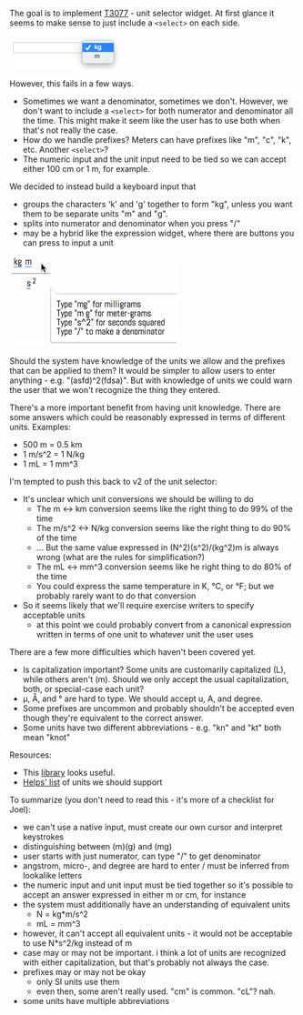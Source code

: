 The goal is to implement <a href="http://phabricator.khanacademy.org/T3077">T3077</a>     - unit selector widget. At first glance it seems to make sense to just include a `<select>` on each side.

![](try1.png)

However, this fails in a few ways.

* Sometimes we want a denominator, sometimes we don't. However, we don't want to include a `<select>` for both numerator and denominator all the time. This might make it seem like the user has to use both when that's not really the case.
* How do we handle prefixes? Meters can have prefixes like "m", "c", "k", etc. Another `<select>`?
* The numeric input and the unit input need to be tied so we can accept either 100 cm or 1 m, for example.

We decided to instead build a keyboard input that

* groups the characters 'k' and 'g' together to form "kg", unless you want them to be separate units "m" and "g".
* splits into numerator and denominator when you press "/"
* may be a hybrid like the expression widget, where there are buttons you can press to input a unit

![](unitinput.gif)

Should the system have knowledge of the units we allow and the prefixes that can be applied to them? It would be simpler to allow users to enter anything - e.g. "(asfd)^2(fdsa)". But with knowledge of units we could warn the user that we won't recognize the thing they entered.

There's a more important benefit from having unit knowledge. There are some answers which could be reasonably expressed in terms of different units. Examples:

* 500 m = 0.5 km
* 1 m/s^2 = 1 N/kg
* 1 mL = 1 mm^3

I'm tempted to push this back to v2 of the unit selector:

* It's unclear which unit conversions we should be willing to do
  - The m <-> km conversion seems like the right thing to do 99% of the time
  - The m/s^2 <-> N/kg conversion seems like the right thing to do 90% of the time
  - ... But the same value expressed in (N^2)(s^2)/(kg^2)m is always wrong (what are the rules for simplification?)
  - The mL <-> mm^3 conversion seems like he right thing to do 80% of the time
  - You could express the same temperature in K, °C, or °F; but we probably rarely want to do that conversion
* So it seems likely that we'll require exercise writers to specify acceptable units
  - at this point we could probably convert from a canonical expression written in terms of one unit to whatever unit the user uses
  
There are a few more difficulties which haven't been covered yet.

* Is capitalization important? Some units are customarily capitalized (L), while others aren't (m). Should we only accept the usual capitalization, both, or special-case each unit?
* µ, Å, and ° are hard to type. We should accept u, A, and degree.
* Some prefixes are uncommon and probably shouldn't be accepted even though they're equivalent to the correct answer.
* Some units have two different abbreviations - e.g. "kn" and "kt" both mean "knot"

Resources:

* This [library](https://github.com/gentooboontoo/js-quantities/blob/master/src/quantities.js) looks useful.
* [Helps' list](https://docs.google.com/a/khanacademy.org/document/d/1Gzzw5k4XWQr6wcPioHlsokkZqSkl3W_3No6NSDNTwnE/edit#heading=h.7b7ur5od0kuk) of units we should support

To summarize (you don't need to read this - it's more of a checklist for Joel):

* we can't use a native input, must create our own cursor and interpret
  keystrokes
* distinguishing between (m)(g) and (mg)
* user starts with just numerator, can type "/" to get denominator
* angstrom, micro-, and degree are hard to enter / must be inferred from lookalike
  letters
* the numeric input and unit input must be tied together so it's possible to
  accept an answer expressed in either m or cm, for instance
* the system must additionally have an understanding of equivalent units
  - N = kg*m/s^2
  - mL = mm^3
* however, it can't accept all equivalent units - it would not be acceptable
  to use N*s^2/kg instead of m
* case may or may not be important. i think a lot of units are recognized with either capitalization, but that's probably not always the case.
* prefixes may or may not be okay
  - only SI units use them
  - even then, some aren't really used. "cm" is common. "cL"? nah.
* some units have multiple abbreviations